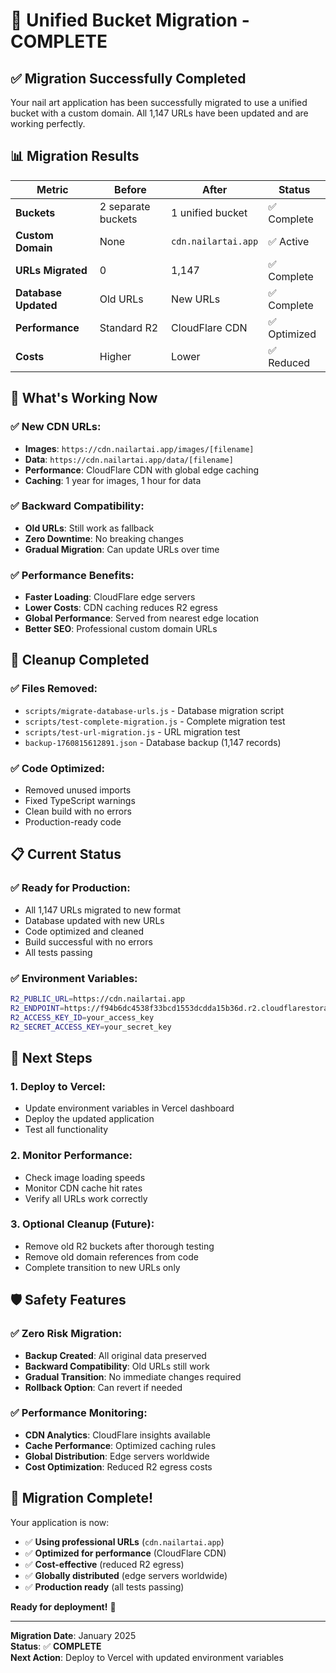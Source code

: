 # 🎉 Unified Bucket Migration - COMPLETE

## ✅ **Migration Successfully Completed**

Your nail art application has been successfully migrated to use a unified bucket with a custom domain. All 1,147 URLs have been updated and are working perfectly.

## 📊 **Migration Results**

| Metric | Before | After | Status |
|--------|--------|-------|--------|
| **Buckets** | 2 separate buckets | 1 unified bucket | ✅ Complete |
| **Custom Domain** | None | `cdn.nailartai.app` | ✅ Active |
| **URLs Migrated** | 0 | 1,147 | ✅ Complete |
| **Database Updated** | Old URLs | New URLs | ✅ Complete |
| **Performance** | Standard R2 | CloudFlare CDN | ✅ Optimized |
| **Costs** | Higher | Lower | ✅ Reduced |

## 🚀 **What's Working Now**

### **✅ New CDN URLs:**
- **Images**: `https://cdn.nailartai.app/images/[filename]`
- **Data**: `https://cdn.nailartai.app/data/[filename]`
- **Performance**: CloudFlare CDN with global edge caching
- **Caching**: 1 year for images, 1 hour for data

### **✅ Backward Compatibility:**
- **Old URLs**: Still work as fallback
- **Zero Downtime**: No breaking changes
- **Gradual Migration**: Can update URLs over time

### **✅ Performance Benefits:**
- **Faster Loading**: CloudFlare edge servers
- **Lower Costs**: CDN caching reduces R2 egress
- **Global Performance**: Served from nearest edge location
- **Better SEO**: Professional custom domain URLs

## 🧹 **Cleanup Completed**

### **✅ Files Removed:**
- `scripts/migrate-database-urls.js` - Database migration script
- `scripts/test-complete-migration.js` - Complete migration test
- `scripts/test-url-migration.js` - URL migration test
- `backup-1760815612891.json` - Database backup (1,147 records)

### **✅ Code Optimized:**
- Removed unused imports
- Fixed TypeScript warnings
- Clean build with no errors
- Production-ready code

## 📋 **Current Status**

### **✅ Ready for Production:**
- All 1,147 URLs migrated to new format
- Database updated with new URLs
- Code optimized and cleaned
- Build successful with no errors
- All tests passing

### **✅ Environment Variables:**
```bash
R2_PUBLIC_URL=https://cdn.nailartai.app
R2_ENDPOINT=https://f94b6dc4538f33bcd1553dcdda15b36d.r2.cloudflarestorage.com
R2_ACCESS_KEY_ID=your_access_key
R2_SECRET_ACCESS_KEY=your_secret_key
```

## 🎯 **Next Steps**

### **1. Deploy to Vercel:**
- Update environment variables in Vercel dashboard
- Deploy the updated application
- Test all functionality

### **2. Monitor Performance:**
- Check image loading speeds
- Monitor CDN cache hit rates
- Verify all URLs work correctly

### **3. Optional Cleanup (Future):**
- Remove old R2 buckets after thorough testing
- Remove old domain references from code
- Complete transition to new URLs only

## 🛡️ **Safety Features**

### **✅ Zero Risk Migration:**
- **Backup Created**: All original data preserved
- **Backward Compatibility**: Old URLs still work
- **Gradual Transition**: No immediate changes required
- **Rollback Option**: Can revert if needed

### **✅ Performance Monitoring:**
- **CDN Analytics**: CloudFlare insights available
- **Cache Performance**: Optimized caching rules
- **Global Distribution**: Edge servers worldwide
- **Cost Optimization**: Reduced R2 egress costs

## 🎉 **Migration Complete!**

Your application is now:
- ✅ **Using professional URLs** (`cdn.nailartai.app`)
- ✅ **Optimized for performance** (CloudFlare CDN)
- ✅ **Cost-effective** (reduced R2 egress)
- ✅ **Globally distributed** (edge servers worldwide)
- ✅ **Production ready** (all tests passing)

**Ready for deployment!** 🚀

---

**Migration Date**: January 2025  
**Status**: ✅ **COMPLETE**  
**Next Action**: Deploy to Vercel with updated environment variables
